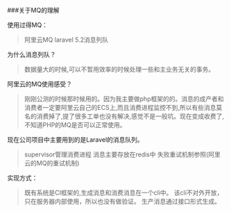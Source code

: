 <!--
author: shentao
head: http://pingodata.qiniudn.com/jockchou-avatar.jpg
date: 2016-06-04
title: 关于MQ的理解
tags: php学习
status: publish
summary: 个人学习纪录
-->

###关于MQ的理解

使用过得MQ：
>阿里云MQ
>laravel 5.2消息列队

为什么消息列队？
>数据量大的时候,可以不暂用效率的时候处理一些和主业务无关的事务。

阿里云的MQ使用感受？
>刚刚公测的时候那时候用的。因为我主要做php框架的的。消息的成产者和消费者一定要阿里云自己的ECS上,而且消费进程监控不到,所以有些消息莫名的消费掉了,提了很多工单也没有解决,感觉不是一般坑。现在变成收费了,不知道PHP的MQ是否可以正常使用。

现在公司项目中主要用到的是Laravel的消息队列。
>supervisor管理消费进程
>消息主要存放在redis中
>失败重试机制参照(阿里云的MQ的重试机制)

实现方式：
>既有系统是CI框架的,生成消息和消费消息在一个cli中。
该cli不对外开放，只在服务器内部使用，所以也没有做验证。
生产消息通过接口形式生成。